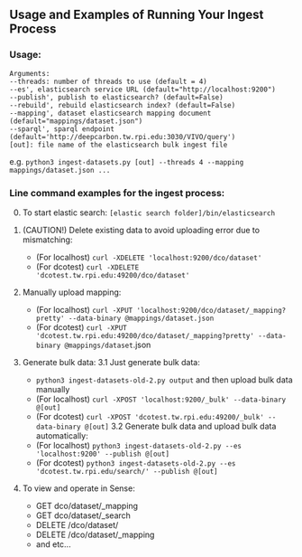 ## Usage and Examples of Running Your Ingest Process

### Usage:

    Arguments:
    --threads: number of threads to use (default = 4)
    --es', elasticsearch service URL (default="http://localhost:9200")
    --publish', publish to elasticsearch? (default=False)
    --rebuild', rebuild elasticsearch index? (default=False)
    --mapping', dataset elasticsearch mapping document (default="mappings/dataset.json")
    --sparql', sparql endpoint (default='http://deepcarbon.tw.rpi.edu:3030/VIVO/query')
    [out]: file name of the elasticsearch bulk ingest file

e.g. `python3 ingest-datasets.py [out] --threads 4 --mapping mappings/dataset.json ...`


### Line command examples for the ingest process:

0. To start elastic search: `[elastic search folder]/bin/elasticsearch`

1. (CAUTION!) Delete existing data to avoid uploading error due to mismatching:
      * (For localhost) `curl -XDELETE 'localhost:9200/dco/dataset'`
      * (For dcotest)   `curl -XDELETE 'dcotest.tw.rpi.edu:49200/dco/dataset'`

2. Manually upload mapping:
      * (For localhost) `curl -XPUT 'localhost:9200/dco/dataset/_mapping?pretty' --data-binary @mappings/dataset.json`
      * (For dcotest)   `curl -XPUT 'dcotest.tw.rpi.edu:49200/dco/dataset/_mapping?pretty' --data-binary @mappings/dataset`.json

3. Generate bulk data:
    3.1 Just generate bulk data:
      * `python3 ingest-datasets-old-2.py output` and then upload bulk data manually
      * (For localhost) `curl -XPOST 'localhost:9200/_bulk' --data-binary @[out]`
      * (For dcotest)   `curl -XPOST 'dcotest.tw.rpi.edu:49200/_bulk' --data-binary @[out]`
    3.2 Generate bulk data and upload bulk data automatically:
      * (For localhost) `python3 ingest-datasets-old-2.py --es 'localhost:9200' --publish @[out]`
      * (For dcotest)   `python3 ingest-datasets-old-2.py --es 'dcotest.tw.rpi.edu/search/' --publish @[out]`

4. To view and operate in Sense:
      - GET dco/dataset/_mapping
      - GET dco/dataset/_search
      - DELETE /dco/dataset/
      - DELETE /dco/dataset/_mapping
      - and etc...